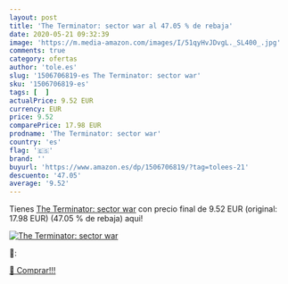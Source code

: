 ```yaml
---
layout: post
title: 'The Terminator: sector war al 47.05 % de rebaja'
date: 2020-05-21 09:32:39
image: 'https://m.media-amazon.com/images/I/51qyHvJDvgL._SL400_.jpg'
comments: true
category: ofertas
author: 'tole.es'
slug: '1506706819-es The Terminator: sector war'
sku: '1506706819-es'
tags: [  ]
actualPrice: 9.52 EUR
currency: EUR
price: 9.52
comparePrice: 17.98 EUR
prodname: 'The Terminator: sector war'
country: 'es'
flag: '🇪🇸'
brand: ''
buyurl: 'https://www.amazon.es/dp/1506706819/?tag=tolees-21'
descuento: '47.05'
average: '9.52'
---
```


Tienes [The Terminator: sector war](https://www.amazon.es/dp/1506706819/?tag=tolees-21) con precio final de  9.52 EUR (original: 17.98 EUR) (47.05 %  de rebaja) aqui!

[![The Terminator: sector war](https://m.media-amazon.com/images/I/51qyHvJDvgL._SL400_.jpg)](https://www.amazon.es/dp/1506706819/?tag=tolees-21)

🔎:


[🛒 Comprar!!!](https://www.amazon.es/dp/1506706819/?tag=tolees-21)
